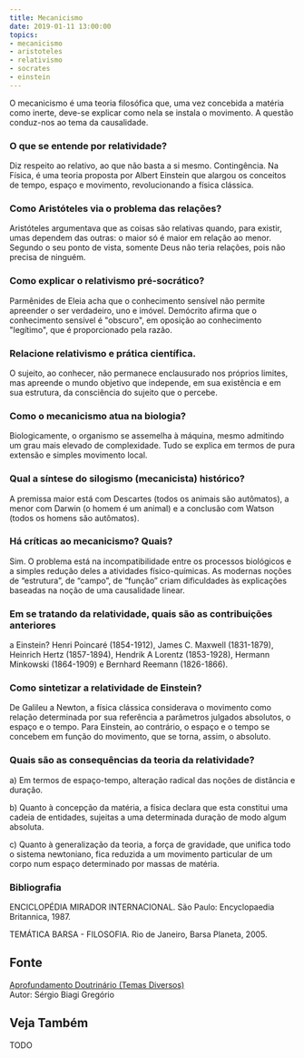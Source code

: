 ```yaml
---
title: Mecanicismo
date: 2019-01-11 13:00:00
topics: 
- mecanicismo
- aristoteles
- relativismo
- socrates
- einstein
---
```


O mecanicismo é uma teoria filosófica que, uma vez concebida a matéria
como inerte, deve-se explicar como nela se instala o movimento. A
questão conduz-nos ao tema da causalidade.

### O que se entende por relatividade?
Diz respeito ao relativo, ao que não basta a si mesmo. Contingência. Na
Física, é uma teoria proposta por Albert Einstein que alargou os
conceitos de tempo, espaço e movimento, revolucionando a física
clássica.

### Como Aristóteles via o problema das relações?
Aristóteles argumentava que as coisas são relativas quando, para
existir, umas dependem das outras: o maior só é maior em relação ao
menor. Segundo o seu ponto de vista, somente Deus não teria relações,
pois não precisa de ninguém.

### Como explicar o relativismo pré-socrático?
Parmênides de Eleia acha que o conhecimento sensível não permite
apreender o ser verdadeiro, uno e imóvel. Demócrito afirma que o
conhecimento sensível é "obscuro", em oposição ao conhecimento
"legítimo", que é proporcionado pela razão.

### Relacione relativismo e prática científica.

O sujeito, ao conhecer, não permanece enclausurado nos próprios limites,
mas apreende o mundo objetivo que independe, em sua existência e em sua
estrutura, da consciência do sujeito que o percebe.

### Como o mecanicismo atua na biologia?
Biologicamente, o organismo se assemelha à máquina, mesmo admitindo um
grau mais elevado de complexidade. Tudo se explica em termos de pura
extensão e simples movimento local.

### Qual a síntese do silogismo (mecanicista) histórico?
A premissa maior está com Descartes (todos os animais são autômatos), a
menor com Darwin (o homem é um animal) e a conclusão com Watson (todos
os homens são autômatos).

### Há críticas ao mecanicismo? Quais?
Sim. O problema está na incompatibilidade entre os processos biológicos
e a simples redução deles a atividades físico-químicas. As modernas
noções de “estrutura”, de “campo”, de “função” criam dificuldades às
explicações baseadas na noção de uma causalidade linear.

### Em se tratando da relatividade, quais são as contribuições anteriores
a Einstein?
Henri Poincaré (1854-1912), James C. Maxwell (1831-1879), Heinrich Hertz
(1857-1894), Hendrik A Lorentz (1853-1928), Hermann Minkowski
(1864-1909) e Bernhard Reemann (1826-1866).

### Como sintetizar a relatividade de Einstein?
De Galileu a Newton, a física clássica considerava o movimento como
relação determinada por sua referência a parâmetros julgados absolutos,
o espaço e o tempo. Para Einstein, ao contrário, o espaço e o tempo se
concebem em função do movimento, que se torna, assim, o absoluto.

### Quais são as consequências da teoria da relatividade?
a) Em termos de espaço-tempo, alteração radical das noções de distância
e duração.

b) Quanto à concepção da matéria, a física declara que esta constitui
uma cadeia de entidades, sujeitas a uma determinada duração de modo
algum absoluta.

c) Quanto à generalização da teoria, a força de gravidade, que unifica
todo o sistema newtoniano, fica reduzida a um movimento particular de um
corpo num espaço determinado por massas de matéria.


### Bibliografia
ENCICLOPÉDIA MIRADOR INTERNACIONAL. São Paulo: Encyclopaedia Britannica,
1987.

TEMÁTICA BARSA - FILOSOFIA. Rio de Janeiro, Barsa Planeta, 2005.

## Fonte
[Aprofundamento Doutrinário (Temas Diversos)](https://sites.google.com/view/aprofundamentodoutrinario/mecanismo-e-relatividade)  
Autor: Sérgio Biagi Gregório



## Veja Também
TODO


